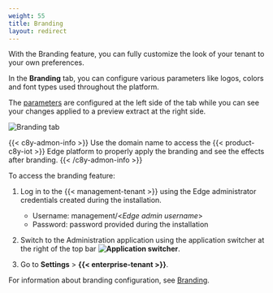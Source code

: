 ```yaml
---
weight: 55
title: Branding
layout: redirect
---
```


With the Branding feature, you can fully customize the look of your tenant to your own preferences.

In the **Branding** tab, you can configure various parameters like logos, colors and font types used throughout the platform.

The [parameters](#configuration-parameters) are configured at the left side of the tab while you can see your changes applied to a preview extract at the right side.

<img src="/images/users-guide/enterprise-tenant/et-branding.png" alt="Branding tab">

{{< c8y-admon-info >}}
Use the domain name to access the {{< product-c8y-iot >}} Edge platform to properly apply the branding and see the effects after branding.
{{< /c8y-admon-info >}}

To access the branding feature:

1. Log in to the {{< management-tenant >}} using the Edge administrator credentials created during the installation.

	- Username: management/<*Edge admin username*>
	- Password: password provided during the installation

2. Switch to the Administration application using the application switcher at the right of the top bar **<img class="Default" src="/images/icons/switcher-icon.png" alt="Application switcher" style="display: inline; float: none">**.

3. Go to **Settings** > **{{< enterprise-tenant >}}**.

For information about branding configuration, see [Branding](/enterprise-tenant/customization/#branding).
